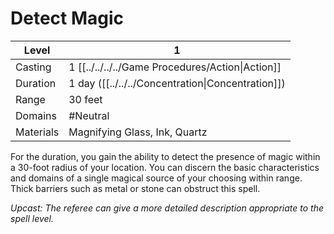# Detect Magic

| Level     | 1                                                  |
| --------- | -------------------------------------------------- |
| Casting   | 1 [[../../../../Game Procedures/Action\|Action]] |
| Duration  | 1 day ([[../../../Concentration\|Concentration]]) |
| Range     | 30 feet                                            |
| Domains   | #Neutral                                           |
| Materials | Magnifying Glass, Ink, Quartz                      |

For the duration, you gain the ability to detect the presence of magic within a 30-foot radius of your location. You can discern the basic characteristics and domains of a single magical source of your choosing within range. Thick barriers such as metal or stone can obstruct this spell.

*Upcast: The referee can give a more detailed description appropriate to the spell level.*
